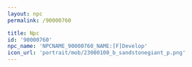```yaml
---
layout: npc
permalink: /90000760

title: Npc
id: '90000760'
npc_name: 'NPCNAME_90000760_NAME:[F]Develop'
icon_url: 'portrait/mob/23000100_b_sandstonegiant_p.png'
---
```


